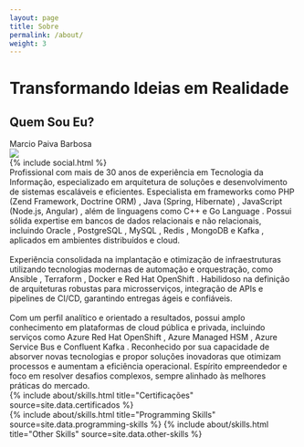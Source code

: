 ```yaml
---
layout: page
title: Sobre
permalink: /about/
weight: 3
---
```



# Transformando Ideias em Realidade


## Quem Sou Eu?
<div class="row">
  <div class="col-lg-3 col-md-4 text-center mt-3">
    <div id="container" class="my-2">
    Marcio Paiva Barbosa
    </div>
    <!-- Fine Circle Responsive Image -->
    <div id="container" class="my-2">
      <div id="dummy"></div>
      <div id="element">
        <img src="{{ site.author.image }}" class="circle-image wow animated zoomIn" data-wow-delay=".1s">
      </div>
    </div>
    <div id="container" class="my-2">
    {% include social.html %}
    </div>
  </div>
  <div class="col-lg-9 col-md-9 mt-3">
    Profissional com mais de 30 anos de experiência em Tecnologia da Informação, especializado em arquitetura de soluções e desenvolvimento de sistemas escaláveis e eficientes. Especialista em frameworks como PHP (Zend Framework, Doctrine ORM) , Java (Spring, Hibernate) , JavaScript (Node.js, Angular) , além de linguagens como C++  e Go Language . Possui sólida expertise em bancos de dados relacionais e não relacionais, incluindo Oracle , PostgreSQL , MySQL , Redis , MongoDB  e Kafka , aplicados em ambientes distribuídos e cloud. <br><br>
    Experiência consolidada na implantação e otimização de infraestruturas utilizando tecnologias modernas de automação e orquestração, como Ansible , Terraform , Docker  e Red Hat OpenShift . Habilidoso na definição de arquiteturas robustas para microsserviços, integração de APIs e pipelines de CI/CD, garantindo entregas ágeis e confiáveis.  <br><br>
  </div>
    Com um perfil analítico e orientado a resultados, possui amplo conhecimento em plataformas de cloud pública e privada, incluindo serviços como Azure Red Hat OpenShift , Azure Managed HSM , Azure Service Bus  e Confluent Kafka . Reconhecido por sua capacidade de absorver novas tecnologias e propor soluções inovadoras que otimizam processos e aumentam a eficiência operacional. Espírito empreendedor e foco em resolver desafios complexos, sempre alinhado às melhores práticas do mercado.
</div>

<div class="row">
{% include about/skills.html title="Certificações" source=site.data.certificados %}
</div>

<div class="row">
{% include about/skills.html title="Programming Skills" source=site.data.programming-skills %}
{% include about/skills.html title="Other Skills" source=site.data.other-skills %}
</div>

